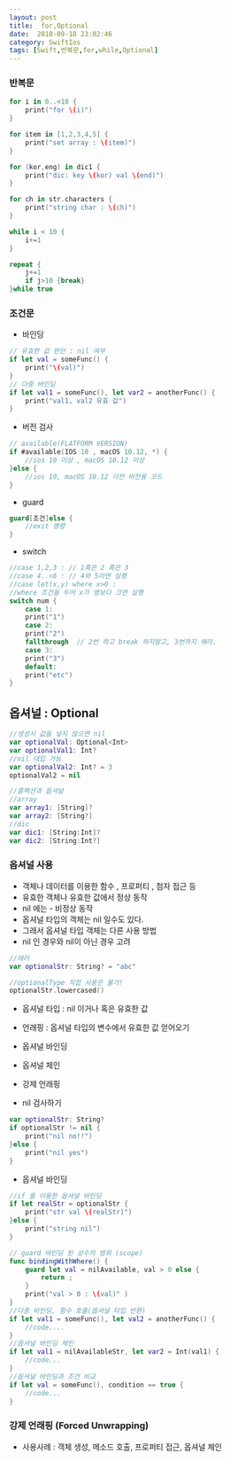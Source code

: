 ```yaml
---
layout: post
title:  for,Optional
date:  2018-09-18 23:02:46
category: SwiftIos
tags: [Swift,반복문,for,while,Optional]
---
```

### 반복문

```swift
for i in 0..<10 {
    print("for \(i)")
}

for item in [1,2,3,4,5] {
    print("set array : \(item)")
}

for (kor,eng) in dic1 {
    print("dic: key \(kor) val \(end)")
}

for ch in str.characters {
    print("string char : \(ch)")
}

while i < 10 {
    i+=1
}

repeat {
    j+=1
    if j>10 {break}
}while true
```



### 조건문

* 바인딩

```swift
// 유효한 값 판단 : nil 여부
if let val = someFunc() {
    print("\(val)")
}
// 다중 바인딩
if let val1 = someFunc(), let var2 = anotherFunc() {
    print("val1, val2 유효 값")
}
```

* 버전 검사

```swift
// available(FLATFORM VERSION)
if #available(IOS 10 , macOS 10.12, *) {
    //ios 10 이상 , macOS 10.12 이상
}else {
    //ios 10, macOS 10.12 이전 버전용 코드
}
```

* guard

```swift
guard[조건]else {
    //exit 명령
}
```



* switch

```swift
//case 1,2,3 : // 1혹은 2 혹은 3
//case 4..<6 : // 4와 5라면 실행
//case let(x,y) where x>0 : 
//where 조건을 두어 x가 영보다 크면 실행
switch num {
    case 1:
    print("1")
    case 2:
    print("2")
    fallthrough  // 2번 하고 break 하지말고, 3번까지 해라.
    case 3:
    print("3")
    default:
    print("etc")
}
```



## 옵셔널 : Optional

```swift
//생성시 값을 넣지 않으면 nil
var optionalVal: Optional<Int>
var optionalVal1: Int?
//nil 대입 가능
var optionalVal2: Int? = 3
optionalVal2 = nil
```

```swift
//콜렉션과 옵셔널
//array
var array1: [String]?
var array2: [String?]
//dic
var dic1: [String:Int]?
var dic2: [String:Int?]
```

### 옵셔널 사용

* 객체나 데이터를 이용한 함수 , 프로퍼티 , 첨자 접근 등
* 유효한 객체나 유효한 값에서 정상 동작
* nil 에는 - 비정상 동작
* 옵셔널 타입의 객체는 nil 일수도 있다.
* 그래서 옵셔널 타입 객체는 다른 사용 방법
* nil 인 경우와 nil이 아닌 경우 고려

```swift
//에러
var optionalStr: String? = "abc"

//optionalType 직접 사용은 불가!
optionalStr.lowercased()
```



* 옵셔널 타입 : nil 이거나 혹은 유효한 값
* 언래핑 : 옵셔널 타입의 변수에서 유효한 값 얻어오기
* 옵셔널 바인딩
* 옵셔널 체인
* 강제 언래핑



* nil 검사하기

```swift
var optionalStr: String?
if optionalStr != nil {
    print("nil no!!")
}else {
    print("nil yes")
}
```

* 옵셔널 바인딩

```swift
//if 를 이용한 옵셔널 바인딩
if let realStr = optionalStr {
    print("str val \(realStr)")
}else {
    print("string nil")
}

// guard 바인딩 된 상수의 범위 (scope)
func bindingWithWhere() {
    guard let val = nilAvailable, val > 0 else {
        return ;
    }
    print("val > 0 : \(val)" )
}
//다중 바인딩, 함수 호출(옵셔널 타입 반환)
if let val1 = someFunc(), let val2 = anotherFunc() {
    //code....
}
//옵셔널 바인딩 체인
if let val1 = nilAvailableStr, let var2 = Int(val1) {
    //code...
}
//옵셔널 바인딩과 조건 비교
if let val = someFunc(), condition == true {
    //code...
}
```

### 강제 언래핑 (Forced Unwrapping)

* 사용사례 : 객체 생성, 메소드 호출, 프로퍼티 접근, 옵셔널 체인



